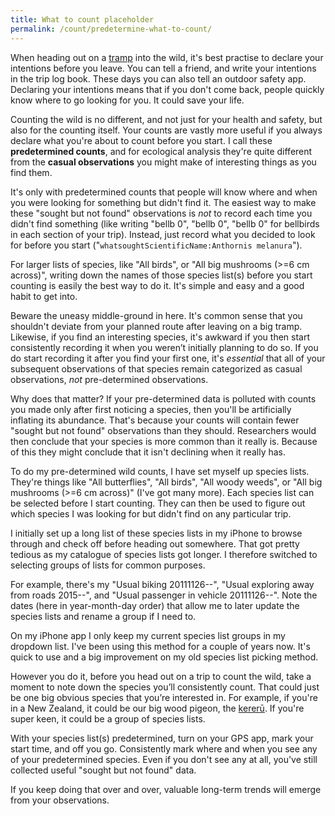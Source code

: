 ```yaml
---
title: What to count placeholder
permalink: /count/predetermine-what-to-count/
---
```


When heading out on a <a href="https://en.m.wikipedia.org/wiki/Tramping_in_New_Zealand">tramp</a> into the wild, it's best practise to declare your intentions before you leave. You can tell a friend, and write your intentions in the trip log book. These days you can also tell an outdoor safety app. Declaring your intentions means that if you don't come back, people quickly know where to go looking for you. It could save your life.

Counting the wild is no different, and not just for your health and safety, but also for the counting itself. Your counts are vastly more useful if you always declare what you're about to count before you start. I call these **predetermined counts**, and for ecological analysis they're quite different from the **casual observations** you might make of interesting things as you find them.

It's only with predetermined counts that people will know where and when you were looking for something but didn't find it. The easiest way to make these "sought but not found" observations is *not* to record each time you didn't find something (like writing "bellb 0", "bellb 0", "bellb 0" for bellbirds in each section of your trip). Instead, just record what you decided to look for before you start ("`whatsoughtScientificName:Anthornis melanura`").

For larger lists of species, like "All birds", or "All big mushrooms (>=6 cm across)", writing down the names of those species list(s) before you start counting is easily the best way to do it. It's simple and easy and a good habit to get into.

Beware the uneasy middle-ground in here. It's common sense that you shouldn't deviate from your planned route after leaving on a big tramp. Likewise, if you find an interesting species, it's awkward if you then start consistently recording it when you weren’t initially planning to do so. If you do start recording it after you find your first one, it's *essential* that all of your subsequent observations of that species remain categorized as casual observations, *not* pre-determined observations.

Why does that matter? If your pre-determined data is polluted with counts you made only after first noticing a species, then you'll be artificially inflating its abundance. That's because your counts will contain fewer "sought but not found" observations than they should. Researchers would then conclude that your species is more common than it really is. Because of this they might conclude that it isn't declining when it really has.

To do my pre-determined wild counts, I have set myself up species lists. They're things like "All butterflies", "All birds", "All woody weeds", or "All big mushrooms (>=6 cm across)" (I've got many more). Each species list can be selected before I start counting. They can then be used to figure out which species I was looking for but didn't find on any particular trip. 

I initially set up a long list of these species lists in my iPhone to browse through and check off before heading out somewhere. That got pretty tedious as my catalogue of species lists got longer. I therefore switched to selecting groups of lists for common purposes. 

For example, there's my "Usual biking 20111126--", "Usual exploring away from roads 2015--", and "Usual passenger in vehicle 20111126--". Note the dates (here in year-month-day order) that allow me to later update the species lists and rename a group if I need to. 

On my iPhone app I only keep my current species list groups in my dropdown list. I've been using this method for a couple of years now. It's quick to use and a big improvement on my old species list picking method.

However you do it, before you head out on a trip to count the wild, take a moment to note down the species you’ll consistently count. That could just be one big obvious species that you’re interested in. For example, if you're in a New Zealand, it could be our big wood pigeon, the [kererū](https://inaturalist.nz/taxa/204520-Hemiphaga-novaeseelandiae). If you're super keen, it could be a group of species lists. 

With your species list(s) predetermined, turn on your GPS app, mark your start time, and off you go. Consistently mark where and when you see any of your predetermined species. Even if you don't see any at all, you've still collected useful "sought but not found" data. 

If you keep doing that over and over, valuable long-term trends will emerge from your observations.


